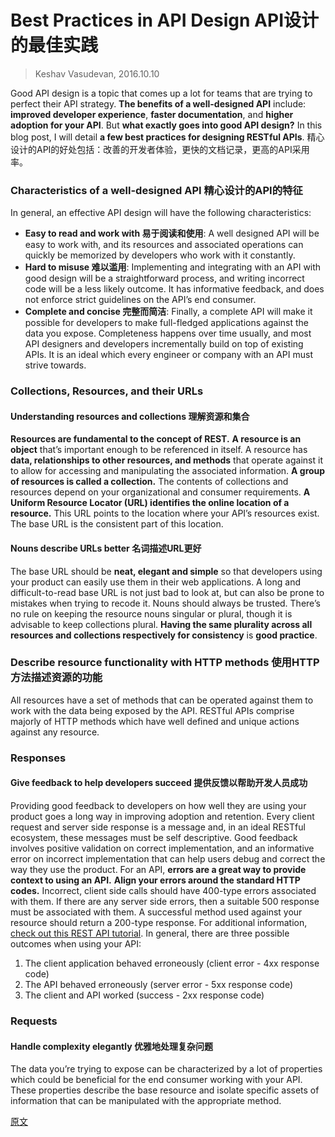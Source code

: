 

Best Practices in API Design API设计的最佳实践
============================
> Keshav Vasudevan, 2016.10.10

Good API design is a topic that comes up a lot for teams that are trying to perfect their API strategy.
**The benefits of a well-designed API** include: **improved developer experience**, **faster documentation**,
and **higher adoption for your API**. But **what exactly goes into good API design?**
In this blog post, I will detail **a few best practices for designing RESTful APIs**.
精心设计的API的好处包括：改善的开发者体验，更快的文档记录，更高的API采用率。


### Characteristics of a well-designed API 精心设计的API的特征
In general, an effective API design will have the following characteristics:
* **Easy to read and work with 易于阅读和使用**: A well designed API will be easy to work with,
  and its resources and associated operations can quickly be memorized by developers who work with it constantly.
* **Hard to misuse 难以滥用**: Implementing and integrating with an API with good design will be a straightforward process,
  and writing incorrect code will be a less likely outcome. It has informative feedback, and does not enforce strict guidelines on the API’s end consumer.
* **Complete and concise 完整而简洁**: Finally, a complete API will make it possible for developers to make full-fledged applications against the data you expose.
  Completeness happens over time usually, and most API designers and developers incrementally build on top of existing APIs.
  It is an ideal which every engineer or company with an API must strive towards.


### Collections, Resources, and their URLs

#### Understanding resources and collections 理解资源和集合
**Resources are fundamental to the concept of REST.**
**A resource is an object** that’s important enough to be referenced in itself.
A resource has **data, relationships to other resources, and methods** that operate against it to allow for accessing and manipulating the associated information.
**A group of resources is called a collection.**
The contents of collections and resources depend on your organizational and consumer requirements.
**A Uniform Resource Locator (URL) identifies the online location of a resource.**
This URL points to the location where your API’s resources exist. The base URL is the consistent part of this location.

#### Nouns describe URLs better 名词描述URL更好
The base URL should be **neat, elegant and simple** so that developers using your product can easily use them in their web applications.
A long and difficult-to-read base URL is not just bad to look at, but can also be prone to mistakes when trying to recode it.
Nouns should always be trusted. There’s no rule on keeping the resource nouns singular or plural, though it is advisable to keep collections plural.
**Having the same plurality across all resources and collections respectively for consistency** is **good practice**.


### Describe resource functionality with HTTP methods 使用HTTP方法描述资源的功能
All resources have a set of methods that can be operated against them to work with the data being exposed by the API.
RESTful APIs comprise majorly of HTTP methods which have well defined and unique actions against any resource.


### Responses

#### Give feedback to help developers succeed 提供反馈以帮助开发人员成功
Providing good feedback to developers on how well they are using your product goes a long way in improving adoption and retention.
Every client request and server side response is a message and, in an ideal RESTful ecosystem, these messages must be self descriptive.
Good feedback involves positive validation on correct implementation,
and an informative error on incorrect implementation that can help users debug and correct the way they use the product.
For an API, **errors are a great way to provide context to using an API.**
**Align your errors around the standard HTTP codes.**
Incorrect, client side calls should have 400-type errors associated with them.
If there are any server side errors, then a suitable 500 response must be associated with them.
A successful method used against your resource should return a 200-type response.
For additional information, [check out this REST API tutorial](http://www.restapitutorial.com/httpstatuscodes.html).
In general, there are three possible outcomes when using your API:

1. The client application behaved erroneously (client error - 4xx response code)
2. The API behaved erroneously (server error - 5xx response code)
3. The client and API worked (success - 2xx response code)


### Requests

#### Handle complexity elegantly 优雅地处理复杂问题
The data you’re trying to expose can be characterized by a lot of properties which could be beneficial for the end consumer working with your API.
These properties describe the base resource and isolate specific assets of information that can be manipulated with the appropriate method.


[原文](https://swagger.io/blog/api-design/api-design-best-practices/)

